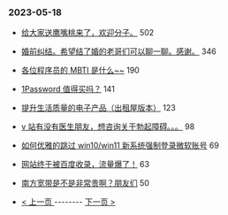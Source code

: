 ### 2023-05-18 
- [给大家送鹰嘴桃来了，欢迎分子。](https://www.v2ex.com/t/940945) 502
- [婚前纠结。希望结了婚的老哥们可以聊一聊。感谢。](https://www.v2ex.com/t/940833) 346
- [各位程序员的 MBTI 是什么~~](https://www.v2ex.com/t/940934) 190
- [1Password 值得买吗？](https://www.v2ex.com/t/940806) 141
- [提升生活质量的电子产品（出租屋版本）](https://www.v2ex.com/t/940937) 123
- [v 站有没有医生朋友，想咨询关于勃起障碍。。。](https://www.v2ex.com/t/940992) 98
- [如何优雅的跳过 win10/win11 新系统强制登录微软账号](https://www.v2ex.com/t/940889) 69
- [网站终于被百度收录，流量爆了！](https://www.v2ex.com/t/940991) 63
- [南方宽带是不是非常贵啊？朋友们](https://www.v2ex.com/t/940828) 50 

- [ < 上一页 ](https://github.com/able8/v2ex-hot-record/blob/master/2023-05-17.md) -------- [ 下一页 > ](https://github.com/able8/v2ex-hot-record/blob/master/2023-05-19.md)